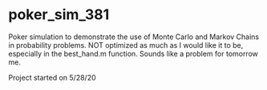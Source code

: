 # poker_sim_381
Poker simulation to demonstrate the use of Monte Carlo and Markov Chains in probability problems.  NOT optimized as much as I would like it to be, especially in the best_hand.m function.  Sounds like a problem for tomorrow me.

Project started on 5/28/20
